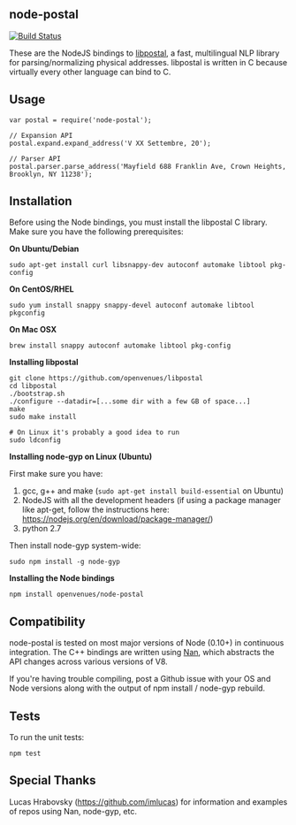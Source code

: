 node-postal
-----------

[![Build Status](https://travis-ci.org/openvenues/node-postal.svg?branch=master)](https://travis-ci.org/openvenues/node-postal)

These are the NodeJS bindings to [libpostal](https://github.com/openvenues/libpostal), a fast, multilingual NLP library for parsing/normalizing physical addresses. libpostal is written in C because virtually every other language can bind to C.

Usage
-----

```node
var postal = require('node-postal');

// Expansion API
postal.expand.expand_address('V XX Settembre, 20');

// Parser API
postal.parser.parse_address('Mayfield 688 Franklin Ave, Crown Heights, Brooklyn, NY 11238');
```

Installation
------------

Before using the Node bindings, you must install the libpostal C library. Make sure you have the following prerequisites:

**On Ubuntu/Debian**
```
sudo apt-get install curl libsnappy-dev autoconf automake libtool pkg-config
```

**On CentOS/RHEL**
```
sudo yum install snappy snappy-devel autoconf automake libtool pkgconfig
```

**On Mac OSX**
```
brew install snappy autoconf automake libtool pkg-config
```

**Installing libpostal**

```
git clone https://github.com/openvenues/libpostal
cd libpostal
./bootstrap.sh
./configure --datadir=[...some dir with a few GB of space...]
make
sudo make install

# On Linux it's probably a good idea to run
sudo ldconfig
```

**Installing node-gyp on Linux (Ubuntu)**

First make sure you have:

1. gcc, g++ and make (```sudo apt-get install build-essential``` on Ubuntu)
2. NodeJS with all the development headers (if using a package manager like apt-get, follow the instructions here: https://nodejs.org/en/download/package-manager/)
3. python 2.7

Then install node-gyp system-wide:

```
sudo npm install -g node-gyp
```

**Installing the Node bindings**

```
npm install openvenues/node-postal
```

Compatibility
-------------

node-postal is tested on most major versions of Node (0.10+) in continuous integration. The C++ bindings are written using [Nan](https://github.com/nodejs/nan), which abstracts the API changes across various versions of V8.

If you're having trouble compiling, post a Github issue with your OS and Node versions along with the output of npm install / node-gyp rebuild.

Tests
-----

To run the unit tests:

```
npm test
```

Special Thanks
--------------

Lucas Hrabovsky (https://github.com/imlucas) for information and examples of repos using Nan, node-gyp, etc.
